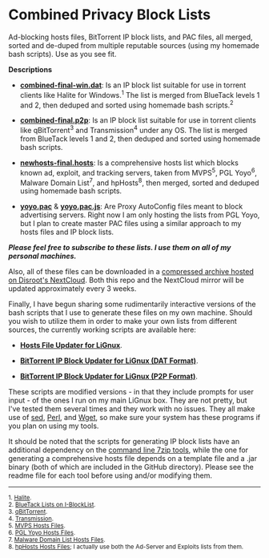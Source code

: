 # Combined Privacy Block Lists
Ad-blocking hosts files, BitTorrent IP block lists, and PAC files, all merged, sorted and de-duped from multiple reputable sources (using my homemade bash scripts). Use as you see fit.

**Descriptions**

+ [**combined-final-win.dat**](https://github.com/bongochong/CombinedPrivacyBlockLists/raw/master/combined-final-win.dat): Is an IP block list suitable for use in torrent clients like Halite for Windows.<sup>1</sup> The list is merged from BlueTack levels 1 and 2, then deduped and sorted using homemade bash scripts.<sup>2</sup>

* [**combined-final.p2p**](https://github.com/bongochong/CombinedPrivacyBlockLists/raw/master/combined-final.p2p): Is an IP block list suitable for use in torrent clients like qBitTorrent<sup>3</sup> and Transmission<sup>4</sup> under any OS. The list is merged from BlueTack levels 1 and 2, then deduped and sorted using homemade bash scripts.

- [**newhosts-final.hosts**](https://github.com/bongochong/CombinedPrivacyBlockLists/raw/master/newhosts-final.hosts): Is a comprehensive hosts list which blocks known ad, exploit, and tracking servers, taken from MVPS<sup>5</sup>, PGL Yoyo<sup>6</sup>, Malware Domain List<sup>7</sup>, and hpHosts<sup>8</sup>, then merged, sorted and deduped using homemade bash scripts. 

+ [**yoyo.pac**](https://github.com/bongochong/CombinedPrivacyBlockLists/raw/master/yoyo.pac) & [**yoyo.pac.js**](https://github.com/bongochong/CombinedPrivacyBlockLists/raw/master/yoyo.pac.js): Are Proxy AutoConfig files meant to block advertising servers. Right now I am only hosting the lists from PGL Yoyo, but I plan to create master PAC files using a similar approach to my hosts files and IP block lists.

***Please feel free to subscribe to these lists. I use them on all of my personal machines.***

Also, all of these files can be downloaded in a [compressed archive hosted on Disroot's NextCloud](https://cloud.disroot.org/s/5TnQ9jBtbSnTj8y/download). Both this repo and the NextCloud mirror will be updated approximately every 3 weeks.

Finally, I have begun sharing some rudimentarily interactive versions of the bash scripts that I use to generate these files on my own machine. Should you wish to utilize them in order to make your own lists from different sources, the currently working scripts are available here:
+ [**Hosts File Updater for LiGnux**](/HostsUpdater/).

* [**BitTorrent IP Block Updater for LiGnux (DAT Format)**](/IPBlockUpdaterDAT/).

- [**BitTorrent IP Block Updater for LiGnux (P2P Format)**](/IPBlockUpdaterP2P/).


These scripts are modified versions - in that they include prompts for user input - of the ones I run on my main LiGnux box. They are not pretty, but I've tested them several times and they work with no issues. They all make use of [sed](https://www.gnu.org/software/sed/manual/sed.html), [Perl](https://www.perl.com/about/), and [Wget](https://www.gnu.org/software/wget/), so make sure your system has these programs if you plan on using my tools. 

It should be noted that the scripts for generating IP block lists have an additional dependency on the [command line 7zip tools](http://p7zip.sourceforge.net/), while the one for generating a comprehensive hosts file depends on a template file and a .jar binary (both of which are included in the GitHub directory). Please see the readme file for each tool before using and/or modifying them.

---

<sup>1. [Halite](https://www.fosshub.com/Halite.html). </sup> <br>
<sup>2. [BlueTack Lists on I-BlockList](https://www.iblocklist.com/lists). </sup> <br>
<sup>3. [qBitTorrent](https://www.qbittorrent.org/). </sup> <br>
<sup>4. [Transmission](https://transmissionbt.com/). </sup> <br>
<sup>5. [MVPS Hosts Files](http://winhelp2002.mvps.org/). </sup> <br>
<sup>6. [PGL Yoyo Hosts Files](http://pgl.yoyo.org/adservers/). </sup> <br>
<sup>7. [Malware Domain List Hosts Files](http://www.malwaredomainlist.com/). </sup> <br>
<sup>8. [hpHosts Hosts Files](http://hosts-file.net/); I actually use both the Ad-Server and Exploits lists from them.</sup> <br>
